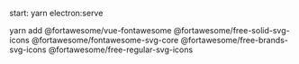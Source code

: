 start:  yarn electron:serve



 yarn add @fortawesome/vue-fontawesome @fortawesome/free-solid-svg-icons @fortawesome/fontawesome-svg-core @fortawesome/free-brands-svg-icons @fortawesome/free-regular-svg-icons